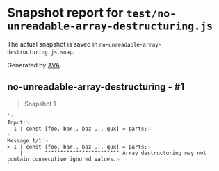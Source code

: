 # Snapshot report for `test/no-unreadable-array-destructuring.js`

The actual snapshot is saved in `no-unreadable-array-destructuring.js.snap`.

Generated by [AVA](https://avajs.dev).

## no-unreadable-array-destructuring - #1

> Snapshot 1

    `␊
    Input:␊
      1 | const [foo, bar,, baz ,,, qux] = parts;␊
    ␊
    Message 1/1:␊
    > 1 | const [foo, bar,, baz ,,, qux] = parts;␊
        |       ^^^^^^^^^^^^^^^^^^^^^^^^ Array destructuring may not contain consecutive ignored values.␊
    `
